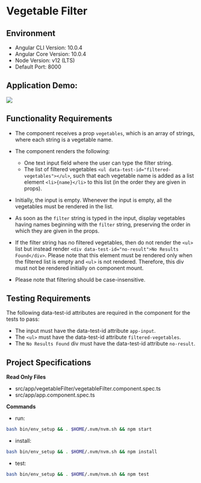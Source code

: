 # Vegetable Filter

## Environment 

- Angular CLI Version: 10.0.4
- Angular Core Version: 10.0.4
- Node Version: v12 (LTS)
- Default Port: 8000

## Application Demo:

![](https://hrcdn.net/s3_pub/istreet-assets/7j6RuGD3q5XDoipEGv3yIA/vegetable-filter.gif)

## Functionality Requirements

- The component receives a prop `vegetables`, which is an array of strings, where each string is a vegetable name.

- The component renders the following:
  - One text input field where the user can type the filter string.
  - The list of filtered vegetables `<ul data-test-id="filtered-vegetables"></ul>`, such that each vegetable name is added as a list element `<li>{name}</li>` to this list (in the order they are given in props).

- Initially, the input is empty. Whenever the input is empty, all the vegetables must be rendered in the list.

- As soon as the `filter` string is typed in the input, display vegetables having names beginning with the `filter` string, preserving the order in which they are given in the props. 

- If the filter string has no filtered vegetables, then do not render the `<ul>` list but instead render `<div data-test-id="no-result">No Results Found</div>`. Please note that this element must be rendered only when the filtered list is empty and `<ul>` is not rendered. Therefore, this div must not be rendered initially on component mount.

- Please note that filtering should be case-insensitive.

## Testing Requirements

The following data-test-id attributes are required in the component for the tests to pass:

- The input must have the data-test-id attribute `app-input`.
- The `<ul>` must have the data-test-id attribute `filtered-vegetables`.
- The `No Results Found` div must have the data-test-id attribute `no-result`.

## Project Specifications

**Read Only Files**
- src/app/vegetableFilter/vegetableFilter.component.spec.ts
- src/app/app.component.spec.ts

**Commands**
- run: 
```bash
bash bin/env_setup && . $HOME/.nvm/nvm.sh && npm start
```
- install: 
```bash
bash bin/env_setup && . $HOME/.nvm/nvm.sh && npm install
```
- test: 
```bash
bash bin/env_setup && . $HOME/.nvm/nvm.sh && npm test
```
